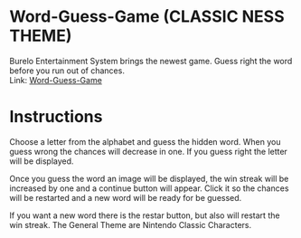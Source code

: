 # Word-Guess-Game (CLASSIC NESS THEME)

Burelo Entertainment System brings the newest game. Guess right the word before you run out of chances.
<br>Link: <a href="https://edgarburelo.github.io/Word-Guess-Game/" target="_blank">Word-Guess-Game</a>

# Instructions
Choose a letter from the alphabet and guess the hidden word. When you guess wrong the chances will decrease in one. If you guess right the letter will be displayed.

Once you guess the word an image will be displayed, the win streak will be increased by one and a continue button will appear. Click it so the chances will be restarted and a new word will be ready for be guessed. 

If you want a new word there is the restar button, but also will restart the win streak. The General Theme are Nintendo Classic Characters. 

